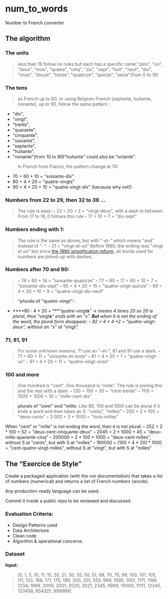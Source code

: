 # num_to_words
Number to French converter

## The algorithm

### T**he units**

> less than 16 follow no rules but each has a specific name."zéro", "un", "deux", "trois", "quatre", "cinq", "six", "sept", "huit", "neuf", "dix", "onze", "douze", "treize", "quatorze", "quinze", "seize"(from 0 to 16)
> 

### T**he tens**

> as French up to 60, or using Belgium-French (septante, huitante, nonante), up to 90, follow the same pattern :
  - "dix", 
  - "vingt", 
  - "trente", 
  - "quarante", 
  - "cinquante", 
  - "soixante", 
  - "septante", 
  - "huitante", 
  - "nonante"(from 10 to 90)"huitante" could also be "octante".
> 

> In French from France, the pattern change at 70:
  - 70 = 60 + 10 = "soixante-dix"
  - 80 = 4 * 20 = "quatre-vingts"
  - 90 = 4 * 20 + 10 = "quatre-vingt-dix" (because why not!)
> 

### N**umbers from 22 to 29, then 32 to 39 ...**

> The rule is easy:
  **-** 22 = 20 + 2 = "vingt-deux", 
with a dash in between From 17 to 19, it follows this rule 
  **-** 17 = 10 + 7 = "dix-sept"
> 

### N**umbers ending with 1:**

> The rule is the same as above, but with "-et-" which means "and" instead of "-":
  **-** 21 = "vingt-et-un"
Before 1990, the writing was "vingt et un" but since [the 1990 simplification reform](https://fr.wiktionary.org/wiki/Annexe:Rectifications_orthographiques_du_fran%C3%A7ais_en_1990#Num%C3%A9raux_compos%C3%A9s), all words used for numbers are joined-up with dashes.
> 

### N**umbers after 70 and 90:**

> **-** 74 = 60 + 14 = "soixante-quatorze"
 **-**  77 = 60 + 17 = 60 + 10 + 7 = "soixante-dix-sept"
 **-**  95 = 4   * 20 + 15 = "quatre-vingt-quinze"
 **-**  99 = 4 * 20 + 10 + 9 = "quatre-vingt-dix-neuf"
> 

> ***plurals of "quatre-vingt":** 
  - ****80 : 4 * 20 = ****"quatre-vingt**s**" → means 4 times 20 so 20 is plural, thus "vingt**s**" ends with an "s". 
**But** when it is not the ending of the word, the plural form disappear:
  **-** 82 = 4 * 4 +2 =  "quatre-vingt-deux", without an "s" at "vingt".*
> 

### **71, 81, 91**

> For some unknown reasons, 71 use an "-et-", 81 and 91 use a dash.
  **-** 71 = 60 + 11 = "soixante-et-onze"
  **-** 81 = 4 * 20 + 1 = "quatre-vingt-un"
  **-** 91 = 4 * 20 + 11 = "quatre-vingt-onze"
> 

### **100 and more**

> One hundred is "cent". 
One thousand is "mille". 
The rule is joining this and the rest with a dash:
  **-** 130 = 100 + 30 = "cent-trente"
  **-** 1110 = 1000 + 1000 + 10 = "mille-cent-dix"
> 

> **plurals of "cent" and "mille:**
Like 80, 100 and 1000 can be plural if it ends a word and then takes an S: "cents", "milles"
  **-** 200 = 2 * 100 = "deux-cents"
  **-** 3 000 = 3 * 1000 = "trois-milles"

When "cent" or "mille" is not ending the word, then it is not plural:
  **-** 252 = 2 * 100 + 52 = "deux-cent-cinquante-deux"
  **-** 2045 = 2 * 1000 + 45 = "deux-mille-quarante-cinq" 
  **-** 200000 = 2 * 100 * 1000 = "deux-cent-milles", without S at "cents", but with S at "milles"
  **-** 180000 = (100 + 4 * 20) * 1000 = "cent-quatre-vingt-milles", without S at "vingt", but with S at "milles"
> 

## The “Exercice de Style”

Create a packaged application (with the run documentation) that takes a list of numbers (numerical) and returns a list of French numbers (words).

Any production-ready language can be used.

Commit it inside a public repo to be reviewed and discussed.

### Evaluation Criteria:

- Design Patterns used
- Data Architecture
- Clean code
- Algorithm & operational concerns

### Dataset

**Input:**

> [0, 1, 5, 10, 11, 15, 20, 21, 30, 35, 50, 51, 68, 70, 75, 99, 100, 101, 105, 111, 123, 168, 171, 175, 199, 200, 201, 555, 999, 1000, 1001, 1111, 1199, 1234, 1999, 2000, 2001, 2020, 2021, 2345, 9999, 10000, 11111, 12345, 123456, 654321, 999999]
>